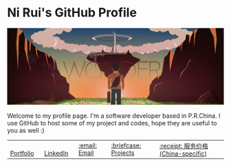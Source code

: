 Ni Rui's GitHub Profile
====

<p align="center">
    <img src="https://github.com/nirui/nirui/raw/master/Wonder.jpg" />
</p>

Welcome to my profile page. I'm a software developer based in P.R.China. I use GitHub to host some of my project and codes, hope they are useful to you as well :)

<table align="center">
    <tr>
        <td>
            <img src="https://vaguly.com/favicon.ico" width="16px" height="16px">
            <a href="https://vaguly.com" target="_blank">Portfolio</a>
        </td>
        <td>
            <a href="https://www.linkedin.com/in/nirui" target="_blank">
                <img src="https://www.linkedin.com/favicon.ico" width="16px" height="16px">
                LinkedIn
            </a>
        </td>
        <td>
            <a href="mailto:ranqus@gmail.com" target="_blank">
                :email: Email
            </a>
        </td>
        <td>
            <a href="https://vaguly.com/projects" target="_blank">
                :briefcase: Projects
            </a>
        <td>
            <a href="https://github.com/nirui/nirui/blob/master/Document/Service/PublicRate_China.pdf" target="_blank">
                :receipt: 服务价格 (China-specific)
            </a>
        </td>
    </tr>
</table>
